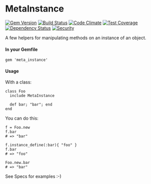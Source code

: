 MetaInstance
============

[![Gem Version](http://img.shields.io/gem/v/meta_instance.svg?style=flat-square)](http://badge.fury.io/rb/meta_instance)
[![Build Status](http://img.shields.io/travis/NullVoxPopuli/MetaInstance.svg?style=flat-square)](https://travis-ci.org/NullVoxPopuli/MetaInstance)
[![Code Climate](http://img.shields.io/codeclimate/github/NullVoxPopuli/MetaInstance.svg?style=flat-square)](https://codeclimate.com/github/NullVoxPopuli/MetaInstance)
[![Test Coverage](http://img.shields.io/codeclimate/coverage/github/NullVoxPopuli/MetaInstance.svg?style=flat-square)](https://codeclimate.com/github/NullVoxPopuli/MetaInstance)
[![Dependency Status](http://img.shields.io/gemnasium/NullVoxPopuli/MetaInstance.svg?style=flat-square)](https://gemnasium.com/NullVoxPopuli/MetaInstance)
[![Security](https://hakiri.io/github/NullVoxPopuli/MetaInstance/master.svg)](https://hakiri.io/github/NullVoxPopuli/MetaInstance/master)

A few helpers for manipulating methods on an instance of an object.


#### In your Gemfile

    gem 'meta_instance'

#### Usage

With a class:

    class Foo
      include MetaInstance

      def bar; "bar"; end
    end

You can do this:

    f = Foo.new
    f.bar
    # => "bar"

    f.instance_define(:bar){ "foo" }
    f.bar
    # => "foo"

    Foo.new.bar
    # => "bar"


See Specs for examples :-)
